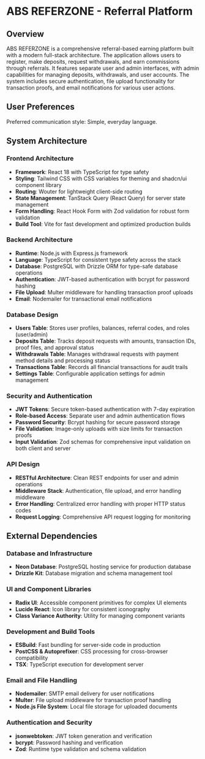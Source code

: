 # ABS REFERZONE - Referral Platform

## Overview

ABS REFERZONE is a comprehensive referral-based earning platform built with a modern full-stack architecture. The application allows users to register, make deposits, request withdrawals, and earn commissions through referrals. It features separate user and admin interfaces, with admin capabilities for managing deposits, withdrawals, and user accounts. The system includes secure authentication, file upload functionality for transaction proofs, and email notifications for various user actions.

## User Preferences

Preferred communication style: Simple, everyday language.

## System Architecture

### Frontend Architecture
- **Framework**: React 18 with TypeScript for type safety
- **Styling**: Tailwind CSS with CSS variables for theming and shadcn/ui component library
- **Routing**: Wouter for lightweight client-side routing
- **State Management**: TanStack Query (React Query) for server state management
- **Form Handling**: React Hook Form with Zod validation for robust form validation
- **Build Tool**: Vite for fast development and optimized production builds

### Backend Architecture
- **Runtime**: Node.js with Express.js framework
- **Language**: TypeScript for consistent type safety across the stack
- **Database**: PostgreSQL with Drizzle ORM for type-safe database operations
- **Authentication**: JWT-based authentication with bcrypt for password hashing
- **File Upload**: Multer middleware for handling transaction proof uploads
- **Email**: Nodemailer for transactional email notifications

### Database Design
- **Users Table**: Stores user profiles, balances, referral codes, and roles (user/admin)
- **Deposits Table**: Tracks deposit requests with amounts, transaction IDs, proof files, and approval status
- **Withdrawals Table**: Manages withdrawal requests with payment method details and processing status
- **Transactions Table**: Records all financial transactions for audit trails
- **Settings Table**: Configurable application settings for admin management

### Security and Authentication
- **JWT Tokens**: Secure token-based authentication with 7-day expiration
- **Role-based Access**: Separate user and admin authentication flows
- **Password Security**: Bcrypt hashing for secure password storage
- **File Validation**: Image-only uploads with size limits for transaction proofs
- **Input Validation**: Zod schemas for comprehensive input validation on both client and server

### API Design
- **RESTful Architecture**: Clean REST endpoints for user and admin operations
- **Middleware Stack**: Authentication, file upload, and error handling middleware
- **Error Handling**: Centralized error handling with proper HTTP status codes
- **Request Logging**: Comprehensive API request logging for monitoring

## External Dependencies

### Database and Infrastructure
- **Neon Database**: PostgreSQL hosting service for production database
- **Drizzle Kit**: Database migration and schema management tool

### UI and Component Libraries
- **Radix UI**: Accessible component primitives for complex UI elements
- **Lucide React**: Icon library for consistent iconography
- **Class Variance Authority**: Utility for managing component variants

### Development and Build Tools
- **ESBuild**: Fast bundling for server-side code in production
- **PostCSS & Autoprefixer**: CSS processing for cross-browser compatibility
- **TSX**: TypeScript execution for development server

### Email and File Handling
- **Nodemailer**: SMTP email delivery for user notifications
- **Multer**: File upload middleware for transaction proof handling
- **Node.js File System**: Local file storage for uploaded documents

### Authentication and Security
- **jsonwebtoken**: JWT token generation and verification
- **bcrypt**: Password hashing and verification
- **Zod**: Runtime type validation and schema validation